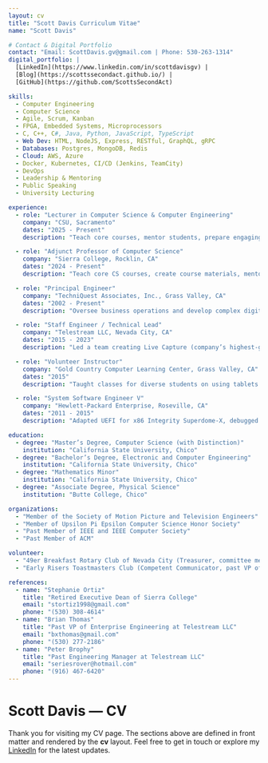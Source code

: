 ```yaml
---
layout: cv
title: "Scott Davis Curriculum Vitae"
name: "Scott Davis"

# Contact & Digital Portfolio
contact: "Email: ScottDavis.gv@gmail.com | Phone: 530-263-1314"
digital_portfolio: |
  [LinkedIn](https://www.linkedin.com/in/scottdavisgv) | 
  [Blog](https://scottssecondact.github.io/) | 
  [GitHub](https://github.com/ScottsSecondAct)

skills:
  - Computer Engineering
  - Computer Science
  - Agile, Scrum, Kanban
  - FPGA, Embedded Systems, Microprocessors
  - C, C++, C#, Java, Python, JavaScript, TypeScript
  - Web Dev: HTML, NodeJS, Express, RESTful, GraphQL, gRPC
  - Databases: Postgres, MongoDB, Redis
  - Cloud: AWS, Azure
  - Docker, Kubernetes, CI/CD (Jenkins, TeamCity)
  - DevOps
  - Leadership & Mentoring
  - Public Speaking
  - University Lecturing

experience:
  - role: "Lecturer in Computer Science & Computer Engineering"
    company: "CSU, Sacramento"
    dates: "2025 - Present"
    description: "Teach core courses, mentor students, prepare engaging material, and foster a supportive learning environment."

  - role: "Adjunct Professor of Computer Science"
    company: "Sierra College, Rocklin, CA"
    dates: "2024 - Present"
    description: "Teach core CS courses, create course materials, mentor students, supervise honors contracts."

  - role: "Principal Engineer"
    company: "TechniQuest Associates, Inc., Grass Valley, CA"
    dates: "2002 - Present"
    description: "Oversee business operations and develop complex digital hardware, FPGAs, software, and firmware for Broadcast Video & Digital Cinema clients."

  - role: "Staff Engineer / Technical Lead"
    company: "Telestream LLC, Nevada City, CA"
    dates: "2015 - 2023"
    description: "Led a team creating Live Capture (company’s highest-grossing new product). Used C++, C#, .NET, RESTful/GraphQL APIs, IP Video ingest."

  - role: "Volunteer Instructor"
    company: "Gold Country Computer Learning Center, Grass Valley, CA"
    dates: "2015"
    description: "Taught classes for diverse students on using tablets and personal computers."

  - role: "System Software Engineer V"
    company: "Hewlett-Packard Enterprise, Roseville, CA"
    dates: "2011 - 2015"
    description: "Adapted UEFI for x86 Integrity Superdome-X, debugged redundancy subsystems, contributed to mission-critical blade servers."

education:
  - degree: "Master’s Degree, Computer Science (with Distinction)"
    institution: "California State University, Chico"
  - degree: "Bachelor’s Degree, Electronic and Computer Engineering"
    institution: "California State University, Chico"
  - degree: "Mathematics Minor"
    institution: "California State University, Chico"
  - degree: "Associate Degree, Physical Science"
    institution: "Butte College, Chico"

organizations:
  - "Member of the Society of Motion Picture and Television Engineers"
  - "Member of Upsilon Pi Epsilon Computer Science Honor Society"
  - "Past Member of IEEE and IEEE Computer Society"
  - "Past Member of ACM"

volunteer:
  - "49er Breakfast Rotary Club of Nevada City (Treasurer, committee member, Paul Harris Fellow)"
  - "Early Risers Toastmasters Club (Competent Communicator, past VP of Membership & Education)"

references:
  - name: "Stephanie Ortiz"
    title: "Retired Executive Dean of Sierra College"
    email: "stortiz1998@gmail.com"
    phone: "(530) 308-4614"
  - name: "Brian Thomas"
    title: "Past VP of Enterprise Engineering at Telestream LLC"
    email: "bxthomas@gmail.com"
    phone: "(530) 277-2186"
  - name: "Peter Brophy"
    title: "Past Engineering Manager at Telestream LLC"
    email: "seriesrover@hotmail.com"
    phone: "(916) 467-6420"
---
```


# Scott Davis — CV

Thank you for visiting my CV page. The sections above are defined in front matter and rendered by the **cv** layout. Feel free to get in touch or explore my [LinkedIn](https://www.linkedin.com/in/scottdavisgv) for the latest updates.
